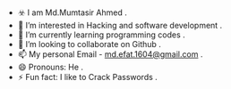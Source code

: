 - ☣️ I am Md.Mumtasir Ahmed .
- 👀 I’m interested in Hacking and software development .
- 🌱 I’m currently learning programming codes .
- 💞️ I’m looking to collaborate on Github .
- 📫 My personal Email - md.efat.1604@gmail.com .
- 😄 Pronouns: He .
- ⚡ Fun fact: I like to Crack Passwords .

<!---
md-mumtasir-ahmed/md-mumtasir-ahmed is a ✨ special ✨ repository because its `README.md` (this file) appears on your GitHub profile.
You can click the Preview link to take a look at your changes.
--->
